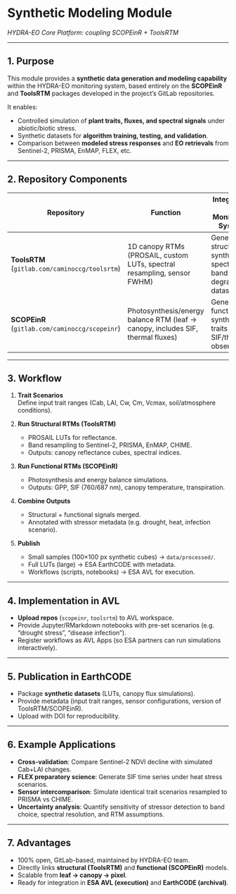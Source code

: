
# Synthetic Modeling Module  
*HYDRA-EO Core Platform: coupling SCOPEinR + ToolsRTM*

---

## 1. Purpose
This module provides a **synthetic data generation and modeling capability** within the HYDRA-EO monitoring system, based entirely on the **SCOPEinR** and **ToolsRTM** packages developed in the project’s GitLab repositories.  

It enables:
- Controlled simulation of **plant traits, fluxes, and spectral signals** under abiotic/biotic stress.  
- Synthetic datasets for **algorithm training, testing, and validation**.  
- Comparison between **modeled stress responses** and **EO retrievals** from Sentinel-2, PRISMA, EnMAP, FLEX, etc.  

---

## 2. Repository Components

| Repository | Function | Integration in Monitoring System |
|------------|----------|----------------------------------|
| **ToolsRTM** (`gitlab.com/caminoccg/toolsrtm`) | 1D canopy RTMs (PROSAIL, custom LUTs, spectral resampling, sensor FWHM) | Generates structural synthetic spectra & band-degraded datasets |
| **SCOPEinR** (`gitlab.com/caminoccg/scopeinr`) | Photosynthesis/energy balance RTM (leaf → canopy, includes SIF, thermal fluxes) | Generates functional synthetic traits & SIF/thermal observables |

---

## 3. Workflow

1. **Trait Scenarios**  
   Define input trait ranges (Cab, LAI, Cw, Cm, Vcmax, soil/atmosphere conditions).  

2. **Run Structural RTMs (ToolsRTM)**  
   - PROSAIL LUTs for reflectance.  
   - Band resampling to Sentinel-2, PRISMA, EnMAP, CHIME.  
   - Outputs: canopy reflectance cubes, spectral indices.  

3. **Run Functional RTMs (SCOPEinR)**  
   - Photosynthesis and energy balance simulations.  
   - Outputs: GPP, SIF (760/687 nm), canopy temperature, transpiration.  

4. **Combine Outputs**  
   - Structural + functional signals merged.  
   - Annotated with stressor metadata (e.g. drought, heat, infection scenario).  

5. **Publish**  
   - Small samples (100×100 px synthetic cubes) → `data/processed/`.  
   - Full LUTs (large) → ESA EarthCODE with metadata.  
   - Workflows (scripts, notebooks) → ESA AVL for execution.  

---

## 4. Implementation in AVL
- **Upload repos** (`scopeinr`, `toolsrtm`) to AVL workspace.  
- Provide Jupyter/RMarkdown notebooks with pre-set scenarios (e.g. “drought stress”, “disease infection”).  
- Register workflows as AVL Apps (so ESA partners can run simulations interactively).  

---

## 5. Publication in EarthCODE
- Package **synthetic datasets** (LUTs, canopy flux simulations).  
- Provide metadata (input trait ranges, sensor configurations, version of ToolsRTM/SCOPEinR).  
- Upload with DOI for reproducibility.  

---

## 6. Example Applications
- **Cross-validation**: Compare Sentinel-2 NDVI decline with simulated Cab+LAI changes.  
- **FLEX preparatory science**: Generate SIF time series under heat stress scenarios.  
- **Sensor intercomparison**: Simulate identical trait scenarios resampled to PRISMA vs CHIME.  
- **Uncertainty analysis**: Quantify sensitivity of stressor detection to band choice, spectral resolution, and RTM assumptions.  

---

## 7. Advantages
- 100% open, GitLab-based, maintained by HYDRA-EO team.  
- Directly links **structural (ToolsRTM)** and **functional (SCOPEinR)** models.  
- Scalable from **leaf → canopy → pixel**.  
- Ready for integration in **ESA AVL (execution)** and **EarthCODE (archival)**.  
